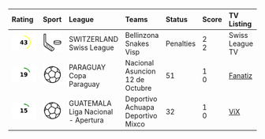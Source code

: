| Rating                                                                                                                                 | Sport                                                                                                            | League                                | Teams                                | Status    | Score   | TV Listing                                               |
|:---------------------------------------------------------------------------------------------------------------------------------------|:-----------------------------------------------------------------------------------------------------------------|:--------------------------------------|:-------------------------------------|:----------|:--------|:---------------------------------------------------------|
| <img src="https://raw.githubusercontent.com/BlakeDuncan25/Donut-SVG-Ratings/bac4e4a278175106499642192132b1786a9aec38/43.svg" alt="43"> | <img src="https://raw.githubusercontent.com/BlakeDuncan25/Donut-SVG-Ratings/master/hockey.png" alt="Ice Hockey"> | SWITZERLAND<br>Swiss League           | Bellinzona Snakes<br>Visp            | Penalties | 2<br>2  | Swiss League TV                                          |
| <img src="https://raw.githubusercontent.com/BlakeDuncan25/Donut-SVG-Ratings/bac4e4a278175106499642192132b1786a9aec38/19.svg" alt="19"> | <img src="https://raw.githubusercontent.com/BlakeDuncan25/Donut-SVG-Ratings/master/soccer.png" alt="Soccer">     | PARAGUAY<br>Copa Paraguay             | Nacional Asuncion<br>12 de Octubre   | 51        | 1<br>0  | <a href="https://watch.fanatiz.com/channels">Fanatiz</a> |
| <img src="https://raw.githubusercontent.com/BlakeDuncan25/Donut-SVG-Ratings/bac4e4a278175106499642192132b1786a9aec38/15.svg" alt="15"> | <img src="https://raw.githubusercontent.com/BlakeDuncan25/Donut-SVG-Ratings/master/soccer.png" alt="Soccer">     | GUATEMALA<br>Liga Nacional - Apertura | Deportivo Achuapa<br>Deportivo Mixco | 32        | 1<br>0  | <a href="https://vix.com/es-es/deportes">ViX</a>         |